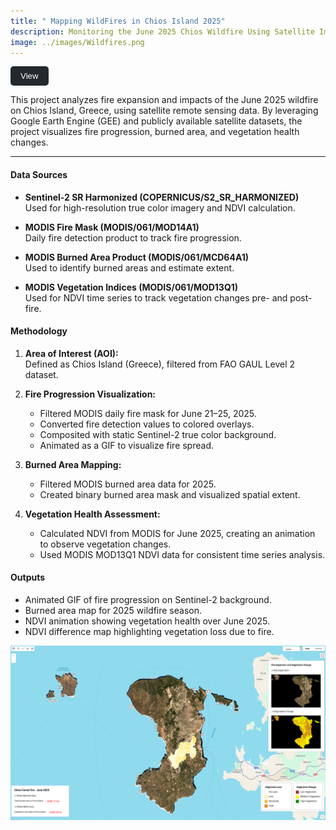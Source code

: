 ```yaml
---
title: " Mapping WildFires in Chios Island 2025"
description: Monitoring the June 2025 Chios Wildfire Using Satellite Imagery and Google Earth Engine
image: ../images/Wildfires.png
---
```

<a href="https://mini-project-461919.projects.earthengine.app/view/chios-forest-fire-june-2025" target="_blank">
  <button style="background-color:#24292e; color:white; padding:8px 16px; border:none; border-radius:5px; cursor:pointer;">
    View
  </button>
</a>


This project analyzes fire expansion and impacts of the June 2025 wildfire on Chios Island, Greece, using satellite remote sensing data. By leveraging Google Earth Engine (GEE) and publicly available satellite datasets, the project visualizes fire progression, burned area, and vegetation health changes.

---

#### Data Sources
- **Sentinel-2 SR Harmonized (COPERNICUS/S2_SR_HARMONIZED)**  
  Used for high-resolution true color imagery and NDVI calculation.
  
- **MODIS Fire Mask (MODIS/061/MOD14A1)**  
  Daily fire detection product to track fire progression.
  
- **MODIS Burned Area Product (MODIS/061/MCD64A1)**  
  Used to identify burned areas and estimate extent.
  
- **MODIS Vegetation Indices (MODIS/061/MOD13Q1)**  
  Used for NDVI time series to track vegetation changes pre- and post-fire.



#### Methodology
1. **Area of Interest (AOI):**  
   Defined as Chios Island (Greece), filtered from FAO GAUL Level 2 dataset.
   
2. **Fire Progression Visualization:**  
   - Filtered MODIS daily fire mask for June 21–25, 2025.  
   - Converted fire detection values to colored overlays.  
   - Composited with static Sentinel-2 true color background.  
   - Animated as a GIF to visualize fire spread.
   
3. **Burned Area Mapping:**  
   - Filtered MODIS burned area data for 2025.  
   - Created binary burned area mask and visualized spatial extent.
   
4. **Vegetation Health Assessment:**  
   - Calculated NDVI from MODIS for June 2025, creating an animation to observe vegetation changes.  
   - Used MODIS MOD13Q1 NDVI data for consistent time series analysis.  

#### Outputs
- Animated GIF of fire progression on Sentinel-2 background.
- Burned area map for 2025 wildfire season.
- NDVI animation showing vegetation health over June 2025.
- NDVI difference map highlighting vegetation loss due to fire.

![Wildfires](../images/Wildfire.png)

